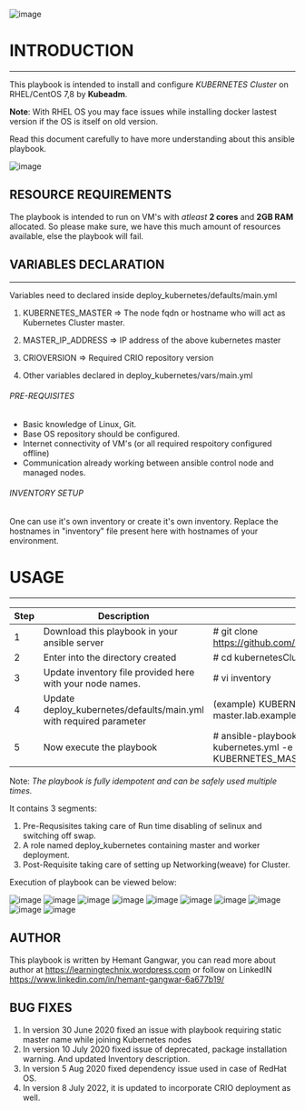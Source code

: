 ![image](https://user-images.githubusercontent.com/38517925/86527948-5f983e80-bec1-11ea-9be7-03a6cc7792c8.png)

# INTRODUCTION
---------------

This playbook is intended to install and configure *KUBERNETES Cluster* on RHEL/CentOS 7,8 by **Kubeadm**.

**Note**: With RHEL OS you may face issues while installing docker lastest version if the OS is itself on old version. 

Read this document carefully to have more understanding about this ansible playbook.

![image](https://user-images.githubusercontent.com/38517925/86524357-5abe9500-be97-11ea-8f15-d997b4ce7d3e.png)

## RESOURCE REQUIREMENTS
The playbook is intended to run on VM's with *atleast* **2 cores** and **2GB RAM** allocated. So please make sure, we have this much amount of resources available, else the playbook will fail. 

## VARIABLES DECLARATION
-----------------------

Variables need to declared inside deploy_kubernetes/defaults/main.yml

1. KUBERNETES_MASTER => The node fqdn or hostname who will act as Kubernetes Cluster master.

2. MASTER_IP_ADDRESS => IP address of the above kubernetes master 

3. CRIOVERSION => Required CRIO repository version

4. Other variables declared in deploy_kubernetes/vars/main.yml

###### PRE-REQUISITES

- Basic knowledge of Linux, Git.
- Base OS repository should be configured.
- Internet connectivity of VM's (or all required respoitory configured offline)
- Communication already working between ansible control node and managed nodes.

###### INVENTORY SETUP

One can use it's own inventory or create it's own inventory.
Replace the hostnames in "inventory" file present here with hostnames of your environment. 

# USAGE
------------------------

Step | Description | Commands
------ | ----------- | --------
1 | Download this playbook in your ansible server | # git clone https://github.com/HemantGangwar/kubernetesCluster.git
2 | Enter into the directory created | # cd kubernetesCluster
3 | Update inventory file provided here with your node names. | # vi inventory
4 | Update deploy_kubernetes/defaults/main.yml with required parameter | (example) KUBERNETES_MASTER: master.lab.example.com
5 | Now execute the playbook | # ansible-playbook kubernetes.yml OR ansible-playbook kubernetes.yml -e KUBERNETES_MASTER=master.lab.example.com


Note:  *The playbook is fully idempotent and can be safely used multiple times.*

It contains 3 segments:

1. Pre-Requsisites taking care of Run time disabling of selinux and switching off swap.
2. A role named deploy_kubernetes containing master and worker deployment.
3. Post-Requisite taking care of setting up Networking(weave) for Cluster. 

Execution of playbook can be viewed below:

![image](https://user-images.githubusercontent.com/38517925/177979974-9521973f-f3de-430a-810b-65c169b4301f.png)
![image](https://user-images.githubusercontent.com/38517925/177980143-d6d2a6bb-2314-4e04-9e50-9b446f5874c6.png)
![image](https://user-images.githubusercontent.com/38517925/177980217-8e310838-0841-4c7f-afb4-ed1863908d00.png)
![image](https://user-images.githubusercontent.com/38517925/177980304-4d566c44-92c8-4d25-a09f-8f750834fb8c.png)
![image](https://user-images.githubusercontent.com/38517925/177980386-7be5141d-22a5-4179-b411-1b4f163e0512.png)
![image](https://user-images.githubusercontent.com/38517925/177980522-4188b252-31c9-4d5c-b7cf-b26d23cfee4f.png)
![image](https://user-images.githubusercontent.com/38517925/177980575-50233602-bb99-4c38-8742-610d2e86904b.png)
![image](https://user-images.githubusercontent.com/38517925/177981041-ff4ae712-8c0e-4d06-91e8-f2470b37ca10.png)
![image](https://user-images.githubusercontent.com/38517925/177981058-e8f836e2-d570-48a1-afb7-8421d3e196dd.png)
![image](https://user-images.githubusercontent.com/38517925/177981098-59b7abe7-68b3-4854-9cb9-73914a82675d.png)



AUTHOR
--------
This playbook is written by Hemant Gangwar, you can read more about author at https://learningtechnix.wordpress.com or follow on LinkedIN https://www.linkedin.com/in/hemant-gangwar-6a677b19/

BUG FIXES
-----------
1. In version 30 June 2020 fixed an issue with playbook requiring static master name while joining Kubernetes nodes
2. In version 10 July 2020 fixed issue of deprecated, package installation warning. And updated Inventory description.
3. In version 5 Aug 2020 fixed dependency issue used in case of RedHat OS.
4. In version 8 July 2022, it is updated to incorporate CRIO deployment as well.
